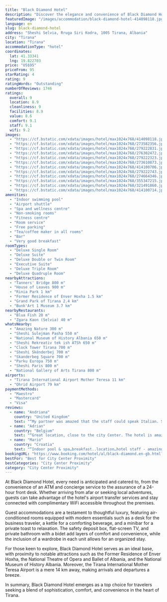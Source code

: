 ```yaml
---
title: "Black Diamond Hotel"
description: "Discover the elegance and convenience of Black Diamond Hotel, located just a short 800-meter stroll from the vibrant heart of Tirana, Skanderbeg Square."
featuredImage: "/images/accommodation/black-diamond-hotel-414098118.jpg"
language: en
slug: black-diamond-hotel
address: "Sheshi Selvia, Rruga Siri Kodra, 1005 Tirana, Albania"
city: "Tirana"
location: "Tirana"
accommodationType: "hotel"
coordinates:
  lat: 41.33341
  lng: 19.822703
price: "US$95"
priceFrom: 95
starRating: 4
rating: 9
ratingWords: "Outstanding"
numberOfReviews: 1746
ratings:
  overall: 9
  location: 8.9
  cleanliness: 9
  facilities: 8.9
  value: 8.6
  comfort: 9.1
  staff: 9.1
  wifi: 9.2
images:
  - "https://cf.bstatic.com/xdata/images/hotel/max1024x768/414098118.jpg?k=395417094be56f63394f7c94920a20f519d6288e7958bb7043ccb671aec0f44c&o=&hp=1"
  - "https://cf.bstatic.com/xdata/images/hotel/max1024x768/273582356.jpg?k=49f27debc11910b0fa2f61fe5ba663d8c274d6b9465008e5bfc3918933bf7322&o=&hp=1"
  - "https://cf.bstatic.com/xdata/images/hotel/max1024x768/279222831.jpg?k=e39d9a9963075a813c58143dada448d0a22ff1ab2c680de3eecf63f0de01bca3&o=&hp=1"
  - "https://cf.bstatic.com/xdata/images/hotel/max1024x768/276302472.jpg?k=55606ae617ac3b2b649f4fe4de9b040220318c48fc3d5102558fa5f46221d020&o=&hp=1"
  - "https://cf.bstatic.com/xdata/images/hotel/max1024x768/279222323.jpg?k=0e62ba50858679279a731d3a35e76b460ff5c3ba36b928146e6e48138d7f3546&o=&hp=1"
  - "https://cf.bstatic.com/xdata/images/hotel/max1024x768/273610873.jpg?k=bb35ca56bd95fe0552570f7ffe17860e43170a57a59df94bc8adb219b2a71837&o=&hp=1"
  - "https://cf.bstatic.com/xdata/images/hotel/max1024x768/414100706.jpg?k=6454d2f0f02192e5372c8b9542c6e4c5dc824fc91c5b39a5dea7f7dc2d8a1d2b&o=&hp=1"
  - "https://cf.bstatic.com/xdata/images/hotel/max1024x768/279222743.jpg?k=11a2161be44941c6a69f0dac13bb84a0612ea9bfe5e8f65f4bca6e6286cd7e94&o=&hp=1"
  - "https://cf.bstatic.com/xdata/images/hotel/max1024x768/274664346.jpg?k=4103ae6560727cd8748e2eb39e512c08a2de08d5111b008ed7091885579ee86a&o=&hp=1"
  - "https://cf.bstatic.com/xdata/images/hotel/max1024x768/355347215.jpg?k=7123b9be51f853c58475b1760caa0bbc77a73204832ff17ee519d79fde313401&o=&hp=1"
  - "https://cf.bstatic.com/xdata/images/hotel/max1024x768/321491860.jpg?k=323b40a2bc87a2af411add25654e4e247089f8b4e52e96eec366fe8537c5a1af&o=&hp=1"
  - "https://cf.bstatic.com/xdata/images/hotel/max1024x768/414100714.jpg?k=e72d43b50f2ba0fa557cb2392d988705b037f761793d7b8631512ee570e94681&o=&hp=1"
amenities:
  - "Indoor swimming pool"
  - "Airport shuttle"
  - "Spa and wellness centre"
  - "Non-smoking rooms"
  - "Fitness centre"
  - "Room service"
  - "Free parking"
  - "Tea/coffee maker in all rooms"
  - "Bar"
  - "Very good breakfast"
roomTypes:
  - "Deluxe Single Room"
  - "Deluxe Suite"
  - "Deluxe Double or Twin Room"
  - "Executive Suite"
  - "Deluxe Triple Room"
  - "Deluxe Quadruple Room"
nearbyAttractions:
  - "Tanners' Bridge 800 m"
  - "House of Leaves 900 m"
  - "Rinia Park 1 km"
  - "Former Residence of Enver Hoxha 1.5 km"
  - "Grand Park of Tirana 2.4 km"
  - "Bunk'Art 1 Museum 3.7 km"
nearbyRestaurants:
  - "Blua Fish 20 m"
  - "Zgara Kaon (Selvia) 40 m"
whatsNearby:
  - "Amazing Nature 300 m"
  - "Sheshi Sulejman Pasha 550 m"
  - "National Museum of History Albania 650 m"
  - "Sheshi Rekreativ tek ish ATSh 650 m"
  - "Clock Tower Tirana 700 m"
  - "Sheshi Skënderbej 700 m"
  - "Skanderbeg Square 700 m"
  - "Parku Europa 750 m"
  - "Sheshi Paris 800 m"
  - "National Gallery of Arts Tirana 800 m"
airports:
  - "Tirana International Airport Mother Teresa 11 km"
  - "Ohrid Airport 79 km"
paymentMethods:
  - "Maestro"
  - "Mastercard"
  - "Visa"
reviews:
  - name: "Andriana"
    country: "United Kingdom"
    text: "“My partner was amazed that the staff could speak Italian. Staff was very welcoming and facilities were great.”"
  - name: "Adrian"
    country: "Belgium"
    text: "“Great location, close to the city Center. The hotel is amazing, wonderful experience we will come again soon”"
  - name: "Mario"
    country: "Croatia"
    text: "“Indoor pool & spa…breakfast..location…hotel staff - amazing!”"
bookingURL: "https://www.booking.com/hotel/al/black-diamond.en-gb.html?aid=8035640"
bestFor: "Best for City Center Proximity"
bestCategories: "City Center Proximity"
category: "City Center Proximity"
---
```


At Black Diamond Hotel, every need is anticipated and catered to, from the convenience of an ATM and concierge service to the assurance of a 24-hour front desk. Whether arriving from afar or seeking local adventures, guests can take advantage of the hotel's airport transfer services and stay connected with complimentary WiFi accessible throughout the premises.

Guest accommodations are a testament to thoughtful luxury, featuring air-conditioned rooms equipped with modern essentials such as a desk for the business traveler, a kettle for a comforting beverage, and a minibar for a private toast to relaxation. The safety deposit box, flat-screen TV, and private bathroom with a bidet add layers of comfort and convenience, while the inclusion of a wardrobe in each unit allows for an organized stay.

For those keen to explore, Black Diamond Hotel serves as an ideal base, with proximity to notable attractions such as the Former Residence of Enver Hoxha, the National Theatre of Opera and Ballet of Albania, and the National Museum of History Albania. Moreover, the Tirana International Mother Teresa Airport is a mere 14 km away, making arrivals and departures a breeze.

In summary, Black Diamond Hotel emerges as a top choice for travelers seeking a blend of sophistication, comfort, and convenience in the heart of Tirana.
